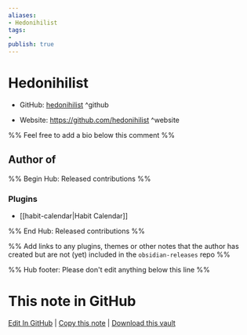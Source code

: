 ```yaml
---
aliases:
- Hedonihilist
tags:
- 
publish: true
---
```


# Hedonihilist

- GitHub: [hedonihilist](https://github.com/hedonihilist/) ^github
<!-- - Discord: `@` ^discord-->
- Website: <https://github.com/hedonihilist> ^website
<!-- - [[Publish sites|Publish site]]: <https://> ^publish-->

%% Feel free to add a bio below this comment %%


## Author of

%% Begin Hub: Released contributions %%
### Plugins
- [[habit-calendar|Habit Calendar]]

%% End Hub: Released contributions %%

%% Add links to any plugins, themes or other notes that the author has created but are not (yet) included in the `obsidian-releases` repo %%

<!--
### Unlisted plugins
-->

<!--
### Others
-->

<!--
## Sponsor this author
-->

<!-- - [[GitHub sponsors]]: [Sponsor @hedonihilist on GitHub Sponsors](https://github.com/sponsors/hedonihilist) ^github-sponsor-->
<!-- - [[Buy me a coffee]]: <https://> ^buy-me-a-coffee-->
<!-- - [[PayPal]]: <https://> ^paypal-->
<!-- - [[Patreon]]: <https://> ^patreon-->

<!--
## Follow this author
-->

<!-- - [[YouTube Channels|On YouTube]]: <https://> ^youtube-->
<!-- - Twitter: <https://> ^twitter-->
<!-- - ... -->

%% Hub footer: Please don't edit anything below this line %%

# This note in GitHub

<span class="git-footer">[Edit In GitHub](https://github.dev/obsidian-community/obsidian-hub/blob/main/01%20-%20Community/People/hedonihilist.md "git-hub-edit-note") | [Copy this note](https://raw.githubusercontent.com/obsidian-community/obsidian-hub/main/01%20-%20Community/People/hedonihilist.md "git-hub-copy-note") | [Download this vault](https://github.com/obsidian-community/obsidian-hub/archive/refs/heads/main.zip "git-hub-download-vault") </span>
